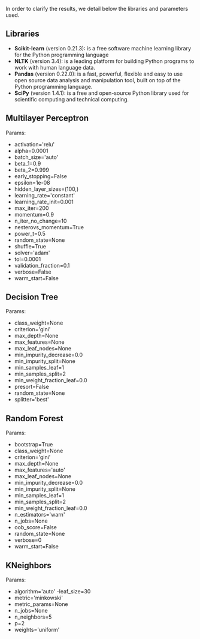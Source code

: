 In order to clarify the results, we detail below the libraries and parameters used.

## Libraries
- **Scikit-learn** (version 0.21.3): is a free software machine learning library for the Python programming language
- **NLTK** (version 3.4): is a leading platform for building Python programs to work with human language data. 
- **Pandas** (version 0.22.0): is a fast, powerful, flexible and easy to use open source data analysis and manipulation tool, built on top of the Python programming language. 
- **SciPy** (version 1.4.1): is a free and open-source Python library used for scientific computing and technical computing. 

## Multilayer Perceptron

Params:

- activation='relu'
- alpha=0.0001
- batch_size='auto'
- beta_1=0.9
-  beta_2=0.999
- early_stopping=False
- epsilon=1e-08
- hidden_layer_sizes=(100,)
- learning_rate='constant'
- learning_rate_init=0.001
- max_iter=200
- momentum=0.9
- n_iter_no_change=10
- nesterovs_momentum=True
- power_t=0.5
- random_state=None
- shuffle=True
- solver='adam'
- tol=0.0001
- validation_fraction=0.1
- verbose=False
- warm_start=False

## Decision Tree

Params:
- class_weight=None
- criterion='gini'
- max_depth=None
- max_features=None
- max_leaf_nodes=None
- min_impurity_decrease=0.0
- min_impurity_split=None
- min_samples_leaf=1
- min_samples_split=2
- min_weight_fraction_leaf=0.0
- presort=False
- random_state=None
- splitter='best'

## Random Forest
Params:
- bootstrap=True
- class_weight=None
- criterion='gini'
- max_depth=None
- max_features='auto'
- max_leaf_nodes=None
- min_impurity_decrease=0.0
- min_impurity_split=None
- min_samples_leaf=1
- min_samples_split=2
- min_weight_fraction_leaf=0.0
- n_estimators='warn'
- n_jobs=None
- oob_score=False
- random_state=None
- verbose=0
- warm_start=False

## KNeighbors
Params:
- algorithm='auto'
-leaf_size=30
- metric='minkowski'
- metric_params=None
- n_jobs=None
- n_neighbors=5
- p=2
- weights='uniform'
